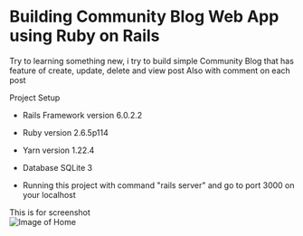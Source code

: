 # Building Community Blog Web App using Ruby on Rails

Try to learning something new, i try to build simple Community Blog that has feature of create, update, delete and view post
Also with comment on each post

Project Setup

* Rails Framework version 6.0.2.2

* Ruby version 2.6.5p114

* Yarn version 1.22.4

* Database SQLite 3

* Running this project with command "rails server" and go to port 3000 on your localhost

This is for screenshot <br/>
![Image of Home](https://i.ibb.co/0K5K8qJ/image.png)
